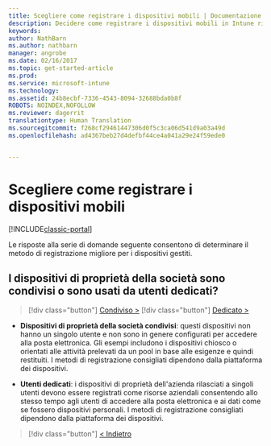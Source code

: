 ```yaml
---
title: Scegliere come registrare i dispositivi mobili | Documentazione Microsoft
description: Decidere come registrare i dispositivi mobili in Intune rispondendo ad alcune semplici domande
keywords: 
author: NathBarn
ms.author: nathbarn
manager: angrobe
ms.date: 02/16/2017
ms.topic: get-started-article
ms.prod: 
ms.service: microsoft-intune
ms.technology: 
ms.assetid: 24b8ecbf-7336-4543-8094-32688bda0b8f
ROBOTS: NOINDEX,NOFOLLOW
ms.reviewer: dagerrit
translationtype: Human Translation
ms.sourcegitcommit: f268cf29461447306d0f5c3ca06d541d9a03a49d
ms.openlocfilehash: ad4367beb27d4defbf44ce4a041a29e24f59ede0


---
```

# <a name="choose-how-to-enroll-mobile-devices"></a>Scegliere come registrare i dispositivi mobili

[!INCLUDE[classic-portal](../includes/classic-portal.md)]

Le risposte alla serie di domande seguente consentono di determinare il metodo di registrazione migliore per i dispositivi gestiti.

## <a name="are-your-company-owned-devices-shared-or-do-they-have-dedicated-users"></a>**I dispositivi di proprietà della società sono condivisi o sono usati da utenti dedicati?**

> [!div class="button"]
[Condiviso >](choose-how-to-enroll-devices4.md)
> [!div class="button"]
[Dedicato >](choose-how-to-enroll-devices6.md)

- **Dispositivi di proprietà della società condivisi**: questi dispositivi non hanno un singolo utente e non sono in genere configurati per accedere alla posta elettronica. Gli esempi includono i dispositivi chiosco o orientati alle attività prelevati da un pool in base alle esigenze e quindi restituiti. I metodi di registrazione consigliati dipendono dalla piattaforma dei dispositivi.

- **Utenti dedicati**: i dispositivi di proprietà dell'azienda rilasciati a singoli utenti devono essere registrati come risorse aziendali consentendo allo stesso tempo agli utenti di accedere alla posta elettronica e ai dati come se fossero dispositivi personali. I metodi di registrazione consigliati dipendono dalla piattaforma dei dispositivi.

> [!div class="button"]
[< Indietro](choose-how-to-enroll-devices1.md)



<!--HONumber=Dec16_HO3-->


